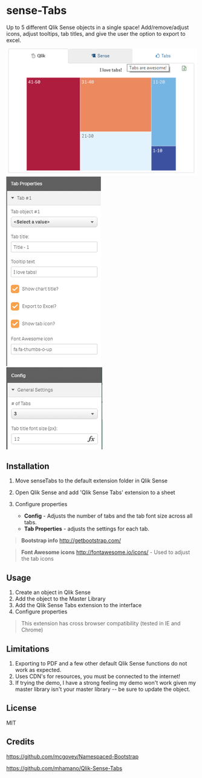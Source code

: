 # sense-Tabs
Up to 5 different Qlik Sense objects in a single space! Add/remove/adjust icons, adjust tooltips, tab titles, and give the user the option to export to excel. 

![Screenshot](https://raw.githubusercontent.com/balexbyrd/img/master/senseTabs.PNG)
![Screenshot](https://raw.githubusercontent.com/balexbyrd/img/master/senseTabs2.PNG)
![Screenshot](https://raw.githubusercontent.com/balexbyrd/img/master/senseTabs3.PNG)

## Installation

1. Move senseTabs to the default extension folder in Qlik Sense
2. Open Qlik Sense and add 'Qlik Sense Tabs' extension to a sheet
3. Configure properties

	* **Config** - Adjusts the number of tabs and the tab font size across all tabs.
	* **Tab Properties** - adjusts the settings for each tab.

> **Bootstrap info** <http://getbootstrap.com/>

> **Font Awesome icons** <http://fontawesome.io/icons/> - Used to adjust the tab icons
	
## Usage

1. Create an object in Qlik Sense
2. Add the object to the Master Library
3. Add the Qlik Sense Tabs extension to the interface
4. Configure properties

> This extension has cross browser compatibility (tested in IE and Chrome)

## Limitations

1. Exporting to PDF and a few other default Qlik Sense functions do not work as expected. 
2. Uses CDN's for resources, you must be connected to the internet!
3. If trying the demo, I have a strong feeling my demo won't work given my master library isn't your master library -- be sure to update the object.

## License

MIT

## Credits

<https://github.com/mcgovey/Namespaced-Bootstrap>

<https://github.com/mhamano/Qlik-Sense-Tabs>